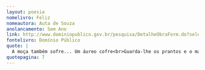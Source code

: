 ```yaml
---
layout: poesia
nomelivro: Feliz
nomeautora: Auta de Souza
anolancamento: Sem Ano
link: http://www.dominiopublico.gov.br/pesquisa/DetalheObraForm.do?select_action=&co_obra=81769
fontelivro: Domínio Público
quote: |
  A moça também sofre... Um áureo cofre<br>Guarda-lhe os prantos e o martírio duro,<br>E, de todas, aquela que mais sofre<br>É a que tem o coração mais puro.
quotepagina: 7
---
```

